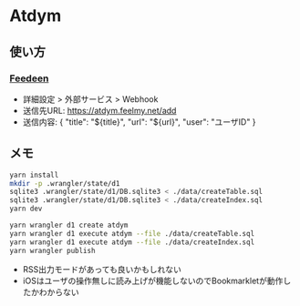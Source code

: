 # Atdym

## 使い方
### [Feedeen](https://www.feedeen.com/)
- 詳細設定 > 外部サービス > Webhook
- 送信先URL: https://atdym.feelmy.net/add
- 送信内容: { "title": "${title}", "url": "${url}", "user": "ユーザID" }

## メモ 
```sh
yarn install
mkdir -p .wrangler/state/d1
sqlite3 .wrangler/state/d1/DB.sqlite3 < ./data/createTable.sql
sqlite3 .wrangler/state/d1/DB.sqlite3 < ./data/createIndex.sql
yarn dev
```

```sh
yarn wrangler d1 create atdym
yarn wrangler d1 execute atdym --file ./data/createTable.sql
yarn wrangler d1 execute atdym --file ./data/createIndex.sql
yarn wrangler publish
```

- RSS出力モードがあっても良いかもしれない
- iOSはユーザの操作無しに読み上げが機能しないのでBookmarkletが動作したかわからない